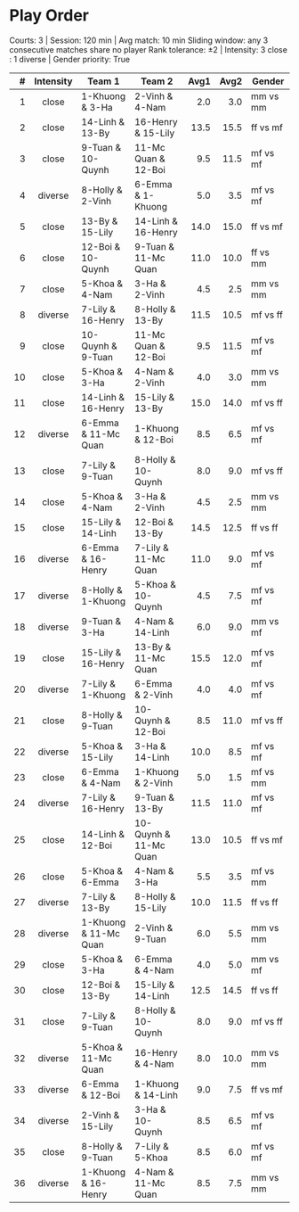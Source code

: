# Play Order

Courts: 3 | Session: 120 min | Avg match: 10 min
Sliding window: any 3 consecutive matches share no player
Rank tolerance: ±2 | Intensity: 3 close : 1 diverse | Gender priority: True

| # | Intensity | Team 1 | Team 2 | Avg1 | Avg2 | Gender |
| -:|:---------:|--------|--------|-----:|-----:|--------|
| 1 | close | 1-Khuong & 3-Ha | 2-Vinh & 4-Nam | 2.0 | 3.0 | mm vs mm |
| 2 | close | 14-Linh & 13-By | 16-Henry & 15-Lily | 13.5 | 15.5 | ff vs mf |
| 3 | close | 9-Tuan & 10-Quynh | 11-Mc Quan & 12-Boi | 9.5 | 11.5 | mf vs mf |
| 4 | diverse | 8-Holly & 2-Vinh | 6-Emma & 1-Khuong | 5.0 | 3.5 | mf vs mf |
| 5 | close | 13-By & 15-Lily | 14-Linh & 16-Henry | 14.0 | 15.0 | ff vs mf |
| 6 | close | 12-Boi & 10-Quynh | 9-Tuan & 11-Mc Quan | 11.0 | 10.0 | ff vs mm |
| 7 | close | 5-Khoa & 4-Nam | 3-Ha & 2-Vinh | 4.5 | 2.5 | mm vs mm |
| 8 | diverse | 7-Lily & 16-Henry | 8-Holly & 13-By | 11.5 | 10.5 | mf vs ff |
| 9 | close | 10-Quynh & 9-Tuan | 11-Mc Quan & 12-Boi | 9.5 | 11.5 | mf vs mf |
| 10 | close | 5-Khoa & 3-Ha | 4-Nam & 2-Vinh | 4.0 | 3.0 | mm vs mm |
| 11 | close | 14-Linh & 16-Henry | 15-Lily & 13-By | 15.0 | 14.0 | mf vs ff |
| 12 | diverse | 6-Emma & 11-Mc Quan | 1-Khuong & 12-Boi | 8.5 | 6.5 | mf vs mf |
| 13 | close | 7-Lily & 9-Tuan | 8-Holly & 10-Quynh | 8.0 | 9.0 | mf vs ff |
| 14 | close | 5-Khoa & 4-Nam | 3-Ha & 2-Vinh | 4.5 | 2.5 | mm vs mm |
| 15 | close | 15-Lily & 14-Linh | 12-Boi & 13-By | 14.5 | 12.5 | ff vs ff |
| 16 | diverse | 6-Emma & 16-Henry | 7-Lily & 11-Mc Quan | 11.0 | 9.0 | mf vs mf |
| 17 | diverse | 8-Holly & 1-Khuong | 5-Khoa & 10-Quynh | 4.5 | 7.5 | mf vs mf |
| 18 | diverse | 9-Tuan & 3-Ha | 4-Nam & 14-Linh | 6.0 | 9.0 | mm vs mf |
| 19 | close | 15-Lily & 16-Henry | 13-By & 11-Mc Quan | 15.5 | 12.0 | mf vs mf |
| 20 | diverse | 7-Lily & 1-Khuong | 6-Emma & 2-Vinh | 4.0 | 4.0 | mf vs mf |
| 21 | close | 8-Holly & 9-Tuan | 10-Quynh & 12-Boi | 8.5 | 11.0 | mf vs ff |
| 22 | diverse | 5-Khoa & 15-Lily | 3-Ha & 14-Linh | 10.0 | 8.5 | mf vs mf |
| 23 | close | 6-Emma & 4-Nam | 1-Khuong & 2-Vinh | 5.0 | 1.5 | mf vs mm |
| 24 | diverse | 7-Lily & 16-Henry | 9-Tuan & 13-By | 11.5 | 11.0 | mf vs mf |
| 25 | close | 14-Linh & 12-Boi | 10-Quynh & 11-Mc Quan | 13.0 | 10.5 | ff vs mf |
| 26 | close | 5-Khoa & 6-Emma | 4-Nam & 3-Ha | 5.5 | 3.5 | mf vs mm |
| 27 | diverse | 7-Lily & 13-By | 8-Holly & 15-Lily | 10.0 | 11.5 | ff vs ff |
| 28 | diverse | 1-Khuong & 11-Mc Quan | 2-Vinh & 9-Tuan | 6.0 | 5.5 | mm vs mm |
| 29 | close | 5-Khoa & 3-Ha | 6-Emma & 4-Nam | 4.0 | 5.0 | mm vs mf |
| 30 | close | 12-Boi & 13-By | 15-Lily & 14-Linh | 12.5 | 14.5 | ff vs ff |
| 31 | close | 7-Lily & 9-Tuan | 8-Holly & 10-Quynh | 8.0 | 9.0 | mf vs ff |
| 32 | diverse | 5-Khoa & 11-Mc Quan | 16-Henry & 4-Nam | 8.0 | 10.0 | mm vs mm |
| 33 | diverse | 6-Emma & 12-Boi | 1-Khuong & 14-Linh | 9.0 | 7.5 | ff vs mf |
| 34 | diverse | 2-Vinh & 15-Lily | 3-Ha & 10-Quynh | 8.5 | 6.5 | mf vs mf |
| 35 | close | 8-Holly & 9-Tuan | 7-Lily & 5-Khoa | 8.5 | 6.0 | mf vs mf |
| 36 | diverse | 1-Khuong & 16-Henry | 4-Nam & 11-Mc Quan | 8.5 | 7.5 | mm vs mm |

